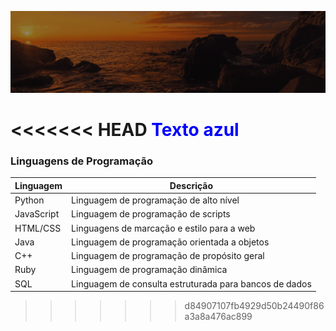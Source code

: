 ![Animação de Digitação](media/Cabeçalho.gif)

<<<<<<< HEAD
<span style="color: blue;">Texto azul</span>
=======
### Linguagens de Programação

| Linguagem       | Descrição                              |
| --------------- | -------------------------------------- |
| Python          | Linguagem de programação de alto nível |
| JavaScript      | Linguagem de programação de scripts    |
| HTML/CSS        | Linguagens de marcação e estilo para a web |
| Java            | Linguagem de programação orientada a objetos |
| C++             | Linguagem de programação de propósito geral |
| Ruby            | Linguagem de programação dinâmica      |
| SQL             | Linguagem de consulta estruturada para bancos de dados |

>>>>>>> d84907107fb4929d50b24490f86a3a8a476ac899